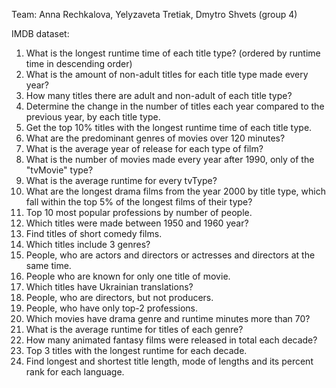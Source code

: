 Team: Anna Rechkalova, Yelyzaveta Tretiak, Dmytro Shvets (group 4)

IMDB dataset:
1. What is the longest runtime time of each title type? (ordered by runtime time in descending order)
2. What is the amount of non-adult titles for each title type made every year? 
3. How many titles there are adult and non-adult of each title type?
4. Determine the change in the number of titles each year compared to the previous year, by each title type.
5. Get the top 10% titles with the longest runtime time of each title type.
6. What are the predominant genres of movies over 120 minutes?
7. What is the average year of release for each type of film?
8. What is the number of movies made every year after 1990, only of the "tvMovie" type?
9. What is the average runtime for every tvType?
10. What are the longest drama films from the year 2000 by title type, which fall within the top 5% of the longest films of their type?
11. Top 10 most popular professions by number of people.
12. Which titles were made between 1950 and 1960 year?
13. Find titles of short comedy films.
14. Which titles include 3 genres?
15. People, who are actors and directors or actresses and directors at the same time. 
16. People who are known for only one title of movie.
17. Which titles have Ukrainian translations?
18. People, who are directors, but not producers.
19. People, who have only top-2 professions.
20. Which movies have drama genre and runtime minutes more than 70?
21. What is the average runtime for titles of each genre?
22. How many animated fantasy films were released in total each decade?
23. Top 3 titles with the longest runtime for each decade.
24. Find longest and shortest title length, mode of lengths and its percent rank for each language.
